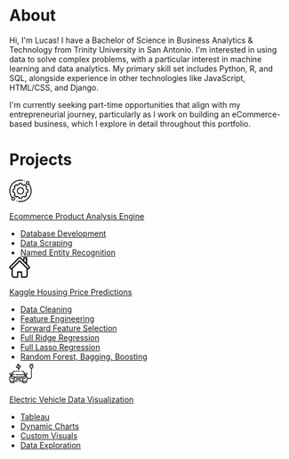 # About 

Hi, I'm Lucas!
I have a Bachelor of Science in Business Analytics & Technology from Trinity University in San Antonio. I'm interested in using data to solve complex 
problems, with a particular interest in machine learning and data analytics. My primary skill set includes Python, R, and SQL, alongside experience in other 
technologies like JavaScript, HTML/CSS, and Django.

I'm currently seeking part-time opportunities that align with my entrepreneurial journey, particularly as I work on building an eCommerce-based business, which I explore in detail throughout this portfolio.

# Projects 

<div class="card-wrapper">
  <div class="container-card bg-blue-box">
    <a href="/ecommerce-page" class="button">
      <img src="/media/engine.png" class="icon-top-right" alt="Gear Icon" style="width: 40px;">
      <p class="card-title">Ecommerce Product Analysis Engine</p>
      <ul class="card-description" style="margin: 0; padding-left: 20px;">
        <li>Database Development</li>
        <li>Data Scraping</li>
        <li>Named Entity Recognition</li>
      </ul>
    </a>
  </div>
  <div class="container-card bg-green-box">
    <a href="https://github.com/lucas-munoz1/lucas-munoz1.github.io/blob/main/kaggle/Kaggle-Housing-Jupyter.ipynb" class="button">
      <img src="/media/home.png" class="icon-top-right" alt="House Icon" style="width: 37px;">
      <p class="card-title">Kaggle Housing Price Predictions</p>
      <ul class="card-description" style="margin: 0; padding-left: 20px;">
        <li>Data Cleaning</li>
        <li>Feature Engineering</li>
        <li>Forward Feature Selection</li>
        <li>Full Ridge Regression</li>
        <li>Full Lasso Regression</li>
        <li>Random Forest, Bagging, Boosting</li>
      </ul>
    </a>
  </div>
  <div class="container-card bg-red-box">
    <a href="/tableau-visual" class="button">
      <img src="/media/electric-car.png" class="icon-top-right" alt="Electric Car Icon" style="width: 43px;">
      <p class="card-title">Electric Vehicle Data Visualization</p>
      <ul class="card-description" style="margin: 0; padding-left: 20px;">
        <li>Tableau</li>
        <li>Dynamic Charts</li>
        <li>Custom Visuals</li>
        <li>Data Exploration</li>
      </ul>
    </a>
  </div>
</div>




